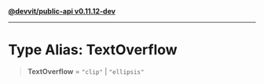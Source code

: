 [**@devvit/public-api v0.11.12-dev**](../../../../../../README.md)

---

# Type Alias: TextOverflow

> **TextOverflow** = `"clip"` \| `"ellipsis"`
